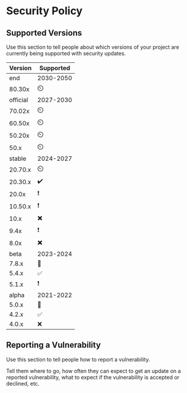# Security Policy

## Supported Versions

Use this section to tell people about which versions of your project are
currently being supported with security updates.

| Version|   Supported        |
| -----  |     ----          |
| end    |     2030-2050       |
| 80.30x  |       ⏲️           |
|official|      2027-2030      |
| 70.02x  |       ⏲️         |
| 60.50x  |       ⏲️         |
| 50.20x  |       ⏲️         |
| 50.x   |        ⏲️          |
| stable |     2024-2027      |
| 20.70.x  |     ⏲️            |
| 20.30.x  |     ✔️            |
| 20.0x  |        ❗              |
| 10.50.x  |  ❗                  |
| 10.x   |        ✖️             |
| 9.4x   |        ❗             |
| 8.0x   |      ✖️             |
| beta   |     2023-2024      |
| 7.8.x  |       🛑           |
| 5.4.x  | :white_check_mark: |
| 5.1.x  | :exclamation:      |
| alpha  |     2021-2022       | 
| 5.0.x  | 🛑                |
| 4.2.x  | :white_check_mark:  |
| 4.0.x  | :x:                 |

## Reporting a Vulnerability 

Use this section to tell people how to report a vulnerability.

Tell them where to go, how often they can expect to get an update on a
reported vulnerability, what to expect if the vulnerability is accepted or
declined, etc.
